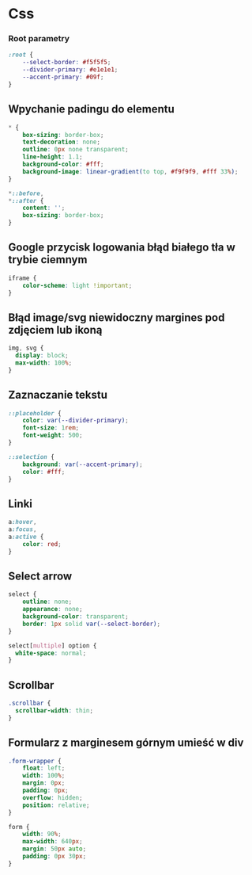# Css

### Root parametry

```css
:root {
	--select-border: #f5f5f5;
	--divider-primary: #e1e1e1;
	--accent-primary: #09f;
}
```

## Wpychanie padingu do elementu

```css
* {
	box-sizing: border-box;	
	text-decoration: none;
	outline: 0px none transparent;
	line-height: 1.1;
	background-color: #fff;
	background-image: linear-gradient(to top, #f9f9f9, #fff 33%);
}

*::before,
*::after {
	content: '';
	box-sizing: border-box;
}
```

## Google przycisk logowania błąd białego tła w trybie ciemnym

```css
iframe {
	color-scheme: light !important;
}
```

## Błąd image/svg niewidoczny margines pod zdjęciem lub ikoną

```css
img, svg {
  display: block;
  max-width: 100%;
}
```

## Zaznaczanie tekstu

```css
::placeholder {
	color: var(--divider-primary);
	font-size: 1rem;
	font-weight: 500;
}

::selection {
	background: var(--accent-primary);
	color: #fff;
}
```

## Linki

```css
a:hover,
a:focus,
a:active {
	color: red;
}
```

## Select arrow

```css
select {
	outline: none;
	appearance: none;
	background-color: transparent;
	border: 1px solid var(--select-border);
}

select[multiple] option {
  white-space: normal;
}
```

## Scrollbar

```css
.scrollbar {
  scrollbar-width: thin;
}
```


## Formularz z marginesem górnym umieść w div

```css
.form-wrapper {
	float: left;
	width: 100%;
	margin: 0px;
	padding: 0px;
	overflow: hidden;
	position: relative;
}

form {
	width: 90%;
	max-width: 640px;
	margin: 50px auto;
	padding: 0px 30px;
}
```
